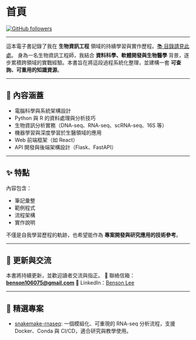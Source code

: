 # 首頁

[![GitHub followers](https://img.shields.io/github/followers/benson1231?style=social)](https://github.com/benson1231)

---

這本電子書記錄了我在 **生物資訊工程** 領域的持續學習與實作歷程。[📚 目錄請見此處](catalog.md)。
身為一名生物資訊工程師，我結合 **資料科學、軟體開發與生物醫學** 背景，逐步累積跨領域的實戰經驗。本書旨在將這段過程系統化整理，並建構一套 **可查詢、可重用的知識資源**。

---

## 📖 內容涵蓋

* 電腦科學與系統架構設計
* Python 與 R 的資料處理與分析技巧
* 生物資訊分析實務（DNA-seq、RNA-seq、scRNA-seq、16S 等）
* 機器學習與深度學習於生醫領域的應用
* Web 前端框架（如 React）
* API 開發與後端架構設計（Flask、FastAPI）

---

## ✨ 特點

內容包含：

* 筆記彙整
* 範例程式
* 流程架構
* 實作說明

不僅是自我學習歷程的軌跡，也希望能作為 **專案開發與研究應用的技術參考**。

---

## 🔄 更新與交流

本書將持續更新，並歡迎讀者交流與指正。
📩 聯絡信箱：**[benson106075@gmail.com](mailto:benson106075@gmail.com)**
🔗 LinkedIn：[Benson Lee](https://www.linkedin.com/in/chin-yu-lee-471109294)

---

## 🚀 精選專案

* [snakemake-rnaseq](https://github.com/benson1231/snakemake-rnaseq): 一個模組化、可重現的 RNA-seq 分析流程，支援 Docker、Conda 與 CI/CD，適合研究與教學使用。